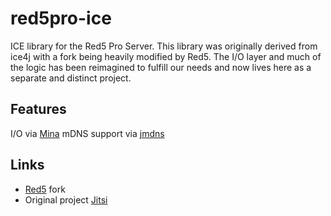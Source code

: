 # red5pro-ice

ICE library for the Red5 Pro Server. This library was originally derived from ice4j with a fork being heavily modified by Red5. The I/O layer and much of the logic has been reimagined to fulfill our needs and now lives here as a separate and distinct project.

## Features

I/O via [Mina](https://mina.apache.org/)
mDNS support via [jmdns](https://github.com/jmdns/jmdns)

## Links

 * [Red5](https://github.com/Red5/ice4j) fork
 * Original project [Jitsi](https://jitsi.org/)